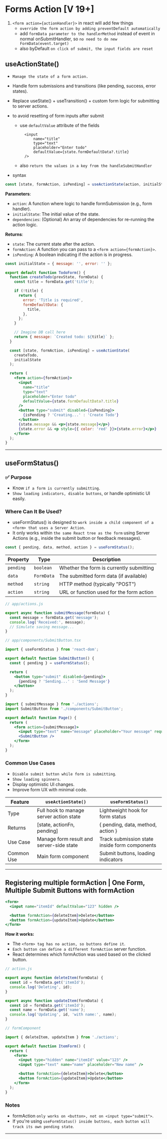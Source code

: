 # Forms Action [V 19+]

1. `<form action={actionHandler}>` in react will add few things
   - `override the form action by adding preventDefault automatically`
   - add `formData parameter to the handlerMethod` instead of event in normal onSubmitHandler, so `no need to do new FormData(event.target)`
   - also byDefault `on click of submit, the input fields are reset`

## useActionState()

- `Manage the state of a form action.`
- Handle form submissions and transitions (like pending, success, error states).
- Replace useState() + useTransition() + custom form logic for submitting to server actions.
- to avoid resetting of form inputs after submit

  - use `defaultValue` attribute of the fields

          <input
              name="title"
              type="text"
              placeholder="Enter todo"
              defaultValue={state.formDefaultData?.title}
          />

  - also `return the values in a key from the handleSubmitHandler`

- syntax

```jsx
const [state, formAction, isPending] = useActionState(action, initialState, dependencies?);
```

**Parameters**:

- `action`: A function where logic to handle formSubmission (e.g., form handler).
- `initialState`: The initial value of the state.
- `dependencies`: (Optional) An array of dependencies for re-running the action logic.

**Returns**:

- `state`: The current state after the action.
- `formAction`: A function you can pass to a `<form action={formAction}>`.
- `isPending`: A boolean indicating if the action is in progress.

```jsx
const initialState = { message: '', error: '' };

export default function TodoForm() {
  function createTodo(prevState, formData) {
    const title = formData.get('title');

    if (!title) {
      return {
        error: 'Title is required',
        formDefaultData: {
          title,
        },
      };
    }

    // Imagine DB call here
    return { message: `Created todo: ${title}` };
  }

  const [state, formAction, isPending] = useActionState(
    createTodo,
    initialState
  );

  return (
    <form action={formAction}>
      <input
        name="title"
        type="text"
        placeholder="Enter todo"
        defaultValue={state.formDefaultData?.title}
      />
      <button type="submit" disabled={isPending}>
        {isPending ? 'Creating...' : 'Create Todo'}
      </button>
      {state.message && <p>{state.message}</p>}
      {state.error && <p style={{ color: 'red' }}>{state.error}</p>}
    </form>
  );
}
```

---

## useFormStatus()

### ✅ Purpose

- Know `if a form is currently submitting`.
- `Show loading indicators, disable buttons`, or handle optimistic UI easily.

### Where Can It Be Used?

- useFormStatus() is designed to `work inside a child component of a <form> that uses a Server Action`.
- It only works within `the same React tree as the form` using Server Actions (e.g., inside the submit button or feedback messages).

```jsx
const { pending, data, method, action } = useFormStatus();
```

| Property  | Type       | Description                              |
| --------- | ---------- | ---------------------------------------- |
| `pending` | `boolean`  | Whether the form is currently submitting |
| `data`    | `FormData` | The submitted form data (if available)   |
| `method`  | `string`   | HTTP method (typically "POST")           |
| `action`  | `string`   | URL or function used for the form action |

```jsx
// app/actions.js

export async function submitMessage(formData) {
  const message = formData.get('message');
  console.log('Received:', message);
  // Simulate saving message...
}
```

```jsx
// app/components/SubmitButton.tsx

import { useFormStatus } from 'react-dom';

export default function SubmitButton() {
  const { pending } = useFormStatus();

  return (
    <button type="submit" disabled={pending}>
      {pending ? 'Sending...' : 'Send Message'}
    </button>
  );
}
```

```jsx
import { submitMessage } from './actions';
import SubmitButton from './components/SubmitButton';

export default function Page() {
  return (
    <form action={submitMessage}>
      <input type="text" name="message" placeholder="Your message" required />
      <SubmitButton />
    </form>
  );
}
```

### Common Use Cases

- `Disable submit button while form is submitting`.
- `Show loading spinners`.
- Display optimistic UI changes.
- Improve form UX with minimal code.

| Feature    | `useActionState()`                       | `useFormStatus()`                             |
| ---------- | ---------------------------------------- | --------------------------------------------- |
| Type       | Full hook to manage server action state  | Lightweight hook for form status              |
| Returns    | \[state, actionFn, pending]              | { pending, data, method, action }             |
| Use Case   | Manage form result and server-side state | Track submission state inside form components |
| Common Use | Main form component                      | Submit buttons, loading indicators            |

---

## Registering multiple formAction | One Form, Multiple Submit Buttons with formAction

```jsx
<form>
  <input name="itemId" defaultValue="123" hidden />

  <button formAction={deleteItem}>Delete</button>
  <button formAction={updateItem}>Update</button>
</form>
```

**How it works:**

- The `<form> tag has no action, so buttons define it`.
- `Each button can define a different formAction` server function.
- React determines which formAction was used based on the clicked button.

```jsx
// action.js

export async function deleteItem(formData) {
  const id = formData.get('itemId');
  console.log('Deleting', id);
}

export async function updateItem(formData) {
  const id = formData.get('itemId');
  const name = formData.get('name');
  console.log('Updating', id, 'with name:', name);
}
```

```jsx
// formComponent

import { deleteItem, updateItem } from './actions';

export default function ItemForm() {
  return (
    <form>
      <input type="hidden" name="itemId" value="123" />
      <input type="text" name="name" placeholder="New name" />

      <button formAction={deleteItem}>Delete</button>
      <button formAction={updateItem}>Update</button>
    </form>
  );
}
```

### Notes

- formAction `only works on <button>, not on <input type="submit">`.
- If you're using `useFormStatus() inside buttons, each button will track its own pending state`.

---
